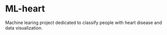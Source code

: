 # ML-heart
Machine learing project dedicated to classify people with heart disease and data visualization.
